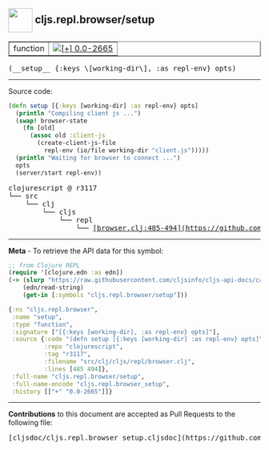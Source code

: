 ## <img width="48px" valign="middle" src="http://i.imgur.com/Hi20huC.png"> cljs.repl.browser/setup

 <table border="1">
<tr>

<td>function</td>
<td><a href="https://github.com/cljsinfo/cljs-api-docs/tree/0.0-2665"><img valign="middle" alt="[+] 0.0-2665" src="https://img.shields.io/badge/+-0.0--2665-lightgrey.svg"></a> </td>
</tr>
</table>

 <samp>
(__setup__ {:keys \[working-dir\], :as repl-env} opts)<br>
</samp>

---





Source code:

```clj
(defn setup [{:keys [working-dir] :as repl-env} opts]
  (println "Compiling client js ...")
  (swap! browser-state
    (fn [old]
      (assoc old :client-js
        (create-client-js-file
          repl-env (io/file working-dir "client.js")))))
  (println "Waiting for browser to connect ...")
  opts
  (server/start repl-env))
```

 <pre>
clojurescript @ r3117
└── src
    └── clj
        └── cljs
            └── repl
                └── <ins>[browser.clj:485-494](https://github.com/clojure/clojurescript/blob/r3117/src/clj/cljs/repl/browser.clj#L485-L494)</ins>
</pre>


---

__Meta__ - To retrieve the API data for this symbol:

```clj
;; from Clojure REPL
(require '[clojure.edn :as edn])
(-> (slurp "https://raw.githubusercontent.com/cljsinfo/cljs-api-docs/catalog/cljs-api.edn")
    (edn/read-string)
    (get-in [:symbols "cljs.repl.browser/setup"]))
```

```clj
{:ns "cljs.repl.browser",
 :name "setup",
 :type "function",
 :signature ["[{:keys [working-dir], :as repl-env} opts]"],
 :source {:code "(defn setup [{:keys [working-dir] :as repl-env} opts]\n  (println \"Compiling client js ...\")\n  (swap! browser-state\n    (fn [old]\n      (assoc old :client-js\n        (create-client-js-file\n          repl-env (io/file working-dir \"client.js\")))))\n  (println \"Waiting for browser to connect ...\")\n  opts\n  (server/start repl-env))",
          :repo "clojurescript",
          :tag "r3117",
          :filename "src/clj/cljs/repl/browser.clj",
          :lines [485 494]},
 :full-name "cljs.repl.browser/setup",
 :full-name-encode "cljs.repl.browser_setup",
 :history [["+" "0.0-2665"]]}

```

---

__Contributions__ to this document are accepted as Pull Requests to the following file:

 <pre>
[cljsdoc/cljs.repl.browser_setup.cljsdoc](https://github.com/cljsinfo/cljs-api-docs/blob/master/cljsdoc/cljs.repl.browser_setup.cljsdoc)
</pre>

